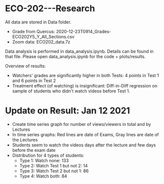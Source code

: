 # ECO-202---Research
All data are stored in Data folder.
+ Grade from Quercus: 2020-12-23T0914_Grades-ECO202Y5_Y_All_Sections.csv
+ Zoom data: ECO202_data.7z

Data analysis is performed in data_analysis.ipynb. Details can be found in that file. Please open data_analysis.ipynb for the code + plots/results.

Overview of results:
+ Watchers' grades are significantly higher in both Tests: 4 points in Test 1 and 6 points in Test 2
+ Treatment effect (of watching) is insignificant: Diff-in-Diff regression on sample of students who didn't watch videos before Test 1.

# Update on Result: Jan 12 2021
+ Create time series graph for number of views/viewers in total and by Lectures
+ In time series graphs: Red lines are date of Exams, Gray lines are date of the Lectures
+ Students seem to watch the videos days after the lecture and few days before the exam date
+ Distribution for 4 types of students:
  + Type 1: Watch none: 133
  + Type 2: Watch Test 1 but not 2: 14
  + Type 3: Watch Test 2 but not 1: 86
  + Type 4: Watch both: 84
